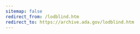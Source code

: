 ```yaml
---
sitemap: false 
redirect_from: /lodblind.htm 
redirect_to: https://archive.ada.gov/lodblind.htm 
---
```


